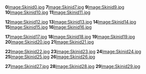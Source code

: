 **0**[Image:Skinid0.jpg](/Image:Skinid0.jpg.md "wikilink") **7**[Image:Skinid7.jpg](/Image:Skinid7.jpg.md "wikilink") **9**[Image:Skinid9.jpg](/Image:Skinid9.jpg.md "wikilink") **10**[Image:Skinid10.jpg](/Image:Skinid10.jpg.md "wikilink") **11**[Image:Skinid11.jpg](/Image:Skinid11.jpg.md "wikilink")

**12**[Image:Skinid12.jpg](/Image:Skinid12.jpg.md "wikilink") **13**[Image:Skinid13.jpg](/Image:Skinid13.jpg.md "wikilink") **14**[Image:Skinid14.jpg](/Image:Skinid14.jpg.md "wikilink") **15**[Image:Skinid15.jpg](/Image:Skinid15.jpg.md "wikilink") **16**[Image:Skinid16.jpg](/Image:Skinid16.jpg.md "wikilink")

**17**[Image:Skinid17.jpg](/Image:Skinid17.jpg.md "wikilink") **18**[Image:Skinid18.jpg](/Image:Skinid18.jpg.md "wikilink") **19**[Image:Skinid19.jpg](/Image:Skinid19.jpg.md "wikilink") **20**[Image:Skinid20.jpg](/Image:Skinid20.jpg.md "wikilink") **21**[Image:Skinid21.jpg](/Image:Skinid21.jpg.md "wikilink")

**22**[Image:Skinid22.jpg](/Image:Skinid22.jpg.md "wikilink") **23**[Image:Skinid23.jpg](/Image:Skinid23.jpg.md "wikilink") **24**[Image:Skinid24.jpg](/Image:Skinid24.jpg.md "wikilink") **25**[Image:Skinid25.jpg](/Image:Skinid25.jpg.md "wikilink") **26**[Image:Skinid26.jpg](/Image:Skinid26.jpg.md "wikilink")

**27**[Image:Skinid27.jpg](/Image:Skinid27.jpg.md "wikilink") **28**[Image:Skinid28.jpg](/Image:Skinid28.jpg.md "wikilink") **29**[Image:Skinid29.jpg](/Image:Skinid29.jpg.md "wikilink")

